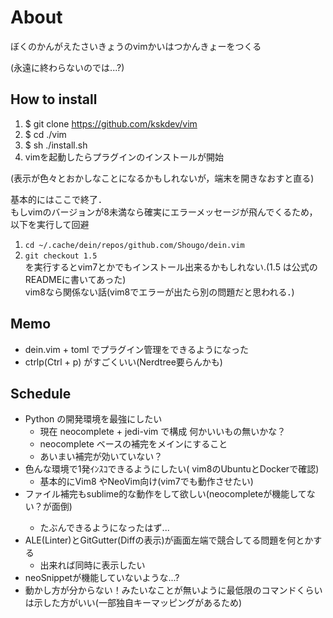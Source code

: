 # About
ぼくのかんがえたさいきょうのvimかいはつかんきょーをつくる

(永遠に終わらないのでは...?)

## How to install
1. $ git clone https://github.com/kskdev/vim
2. $ cd ./vim
3. $ sh ./install.sh
4. vimを起動したらプラグインのインストールが開始

(表示が色々とおかしなことになるかもしれないが，端末を開きなおすと直る)

基本的にはここで終了． <br>
もしvimのバージョンが8未満なら確実にエラーメッセージが飛んでくるため，以下を実行して回避<br>
1. ``` cd ~/.cache/dein/repos/github.com/Shougo/dein.vim  ``` <br>
2. ``` git checkout 1.5 ``` <br>
を実行するとvim7とかでもインストール出来るかもしれない.(1.5 は公式のREADMEに書いてあった) <br>
vim8なら関係ない話(vim8でエラーが出たら別の問題だと思われる．)


## Memo
- dein.vim + toml でプラグイン管理をできるようになった
- ctrlp(Ctrl + p) がすごくいい(Nerdtree要らんかも)

## Schedule
- Python の開発環境を最強にしたい 
  - 現在 neocomplete + jedi-vim で構成 何かいいもの無いかな？
  - neocomplete ベースの補完をメインにすること
  - あいまい補完が効いていない？
- 色んな環境で1発ｲﾝｽｺできるようにしたい( vim8のUbuntuとDockerで確認)
  - 基本的にVim8 やNeoVim向け(vim7でも動作させたい)
- ファイル補完もsublime的な動作をして欲しい(neocompleteが機能してない？<C-x><C-f>が面倒)
  - たぶんできるようになったはず...
- ALE(Linter)とGitGutter(Diffの表示)が画面左端で競合してる問題を何とかする
  - 出来れば同時に表示したい
- neoSnippetが機能していないような...?
- 動かし方が分からない！みたいなことが無いように最低限のコマンドくらいは示した方がいい(一部独自キーマッピングがあるため)
